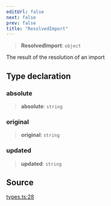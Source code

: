 ```yaml
---
editUrl: false
next: false
prev: false
title: "ResolvedImport"
---
```


> **ResolvedImport**: `object`

The result of the resolution of an  import

## Type declaration

### absolute

> **absolute**: `string`

### original

> **original**: `string`

### updated

> **updated**: `string`

## Source

[types.ts:28](https://github.com/evmts/tevm-monorepo/blob/main/bundler-packages/resolutions/src/types.ts#L28)
